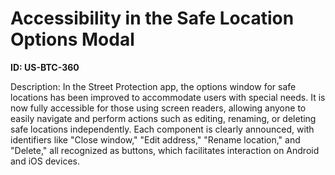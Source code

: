 # Accessibility in the Safe Location Options Modal

**ID: US-BTC-360**

Description: In the Street Protection app, the options window for safe locations has been improved to accommodate users with special needs. It is now fully accessible for those using screen readers, allowing anyone to easily navigate and perform actions such as editing, renaming, or deleting safe locations independently. Each component is clearly announced, with identifiers like "Close window," "Edit address," "Rename location," and "Delete," all recognized as buttons, which facilitates interaction on Android and iOS devices.